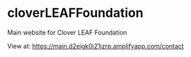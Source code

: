 # cloverLEAFFoundation
Main website for Clover LEAF Foundation

View at: https://main.d2eigk0i21jzrp.amplifyapp.com/contact

